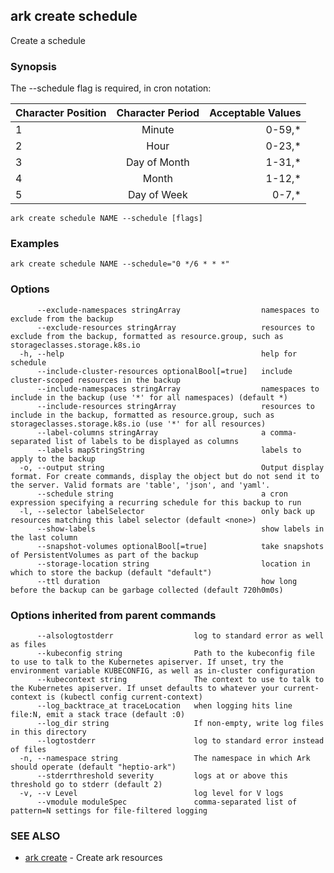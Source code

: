 ## ark create schedule

Create a schedule

### Synopsis


The --schedule flag is required, in cron notation:

| Character Position | Character Period | Acceptable Values |
| -------------------|:----------------:| -----------------:|
| 1                  | Minute           | 0-59,*            |
| 2                  | Hour             | 0-23,*            |
| 3                  | Day of Month     | 1-31,*            |
| 4                  | Month            | 1-12,*            |
| 5                  | Day of Week      | 0-7,*             |

```
ark create schedule NAME --schedule [flags]
```

### Examples

```
ark create schedule NAME --schedule="0 */6 * * *"
```

### Options

```
      --exclude-namespaces stringArray                  namespaces to exclude from the backup
      --exclude-resources stringArray                   resources to exclude from the backup, formatted as resource.group, such as storageclasses.storage.k8s.io
  -h, --help                                            help for schedule
      --include-cluster-resources optionalBool[=true]   include cluster-scoped resources in the backup
      --include-namespaces stringArray                  namespaces to include in the backup (use '*' for all namespaces) (default *)
      --include-resources stringArray                   resources to include in the backup, formatted as resource.group, such as storageclasses.storage.k8s.io (use '*' for all resources)
      --label-columns stringArray                       a comma-separated list of labels to be displayed as columns
      --labels mapStringString                          labels to apply to the backup
  -o, --output string                                   Output display format. For create commands, display the object but do not send it to the server. Valid formats are 'table', 'json', and 'yaml'.
      --schedule string                                 a cron expression specifying a recurring schedule for this backup to run
  -l, --selector labelSelector                          only back up resources matching this label selector (default <none>)
      --show-labels                                     show labels in the last column
      --snapshot-volumes optionalBool[=true]            take snapshots of PersistentVolumes as part of the backup
      --storage-location string                         location in which to store the backup (default "default")
      --ttl duration                                    how long before the backup can be garbage collected (default 720h0m0s)
```

### Options inherited from parent commands

```
      --alsologtostderr                  log to standard error as well as files
      --kubeconfig string                Path to the kubeconfig file to use to talk to the Kubernetes apiserver. If unset, try the environment variable KUBECONFIG, as well as in-cluster configuration
      --kubecontext string               The context to use to talk to the Kubernetes apiserver. If unset defaults to whatever your current-context is (kubectl config current-context)
      --log_backtrace_at traceLocation   when logging hits line file:N, emit a stack trace (default :0)
      --log_dir string                   If non-empty, write log files in this directory
      --logtostderr                      log to standard error instead of files
  -n, --namespace string                 The namespace in which Ark should operate (default "heptio-ark")
      --stderrthreshold severity         logs at or above this threshold go to stderr (default 2)
  -v, --v Level                          log level for V logs
      --vmodule moduleSpec               comma-separated list of pattern=N settings for file-filtered logging
```

### SEE ALSO
* [ark create](ark_create.md)	 - Create ark resources

